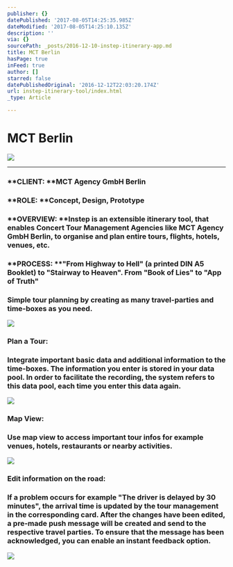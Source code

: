 ```yaml
---
publisher: {}
datePublished: '2017-08-05T14:25:35.985Z'
dateModified: '2017-08-05T14:25:10.135Z'
description: ''
via: {}
sourcePath: _posts/2016-12-10-instep-itinerary-app.md
title: MCT Berlin
hasPage: true
inFeed: true
author: []
starred: false
datePublishedOriginal: '2016-12-12T22:03:20.174Z'
url: instep-itinerary-tool/index.html
_type: Article

---
```

# MCT Berlin
![](https://the-grid-user-content.s3-us-west-2.amazonaws.com/2d699c16-1133-4c67-b490-8bb6d7b8ebcd.jpg)

---

### **CLIENT: **MCT Agency GmbH Berlin

### **ROLE: **Concept, Design, Prototype

### **OVERVIEW: **Instep is an extensible itinerary tool, that enables Concert Tour Management Agencies like MCT Agency GmbH Berlin, to organise and plan entire tours, flights, hotels, venues, etc.

### **PROCESS: **"From Highway to Hell" (a printed DIN A5 Booklet) to "Stairway to Heaven". From "Book of Lies" to "App of Truth"

### Simple tour planning by creating as many travel-parties and time-boxes as you need.
![](https://the-grid-user-content.s3-us-west-2.amazonaws.com/711a7e7a-63a8-473d-9998-9c5615b62106.gif)

### **Plan a Tour:**

### Integrate important basic data and additional information to the time-boxes. The information you enter is stored in your data pool. In order to facilitate the recording, the system refers to this data pool, each time you enter this data again.
![](https://the-grid-user-content.s3-us-west-2.amazonaws.com/9bfcf83d-a89b-4d4e-9da2-9e549d188ced.gif)

### **Map View:**

### Use map view to access important tour infos for example venues, hotels, restaurants or nearby activities.
![](https://the-grid-user-content.s3-us-west-2.amazonaws.com/5de26c7c-507f-4b15-a84f-5ee5cf798839.gif)

### **Edit information on the road:**

### If a problem occurs for example "The driver is delayed by 30 minutes", the arrival time is updated by the tour management in the corresponding card. After the changes have been edited, a pre-made push message will be created and send to the respective travel parties. To ensure that the message has been acknowledged, you can enable an instant feedback option.
![](https://the-grid-user-content.s3-us-west-2.amazonaws.com/638d8397-40b7-4bc1-b7f0-8d191d6c57b6.gif)